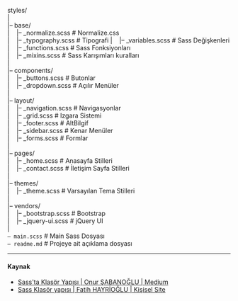 styles/<br>
|<br>
|– base/<br>
|&nbsp;&nbsp;&nbsp;&nbsp;|– _normalize.scss   # Normalize.css<br>
|&nbsp;&nbsp;&nbsp;&nbsp;|– _typography.scss  # Tipografi 
|&nbsp;&nbsp;&nbsp;&nbsp;|– _variables.scss   # Sass Değişkenleri<br>
|&nbsp;&nbsp;&nbsp;&nbsp;|– _functions.scss   # Sass Fonksiyonları<br>
|&nbsp;&nbsp;&nbsp;&nbsp;|– _mixins.scss      # Sass Karışımları kuralları<br>
|<br>
|– components/<br>
|&nbsp;&nbsp;&nbsp;&nbsp;|– _buttons.scss     # Butonlar<br>
|&nbsp;&nbsp;&nbsp;&nbsp;|– _dropdown.scss    # Açılır Menüler<br>
|<br>
|– layout/<br>
|&nbsp;&nbsp;&nbsp;&nbsp;|– _navigation.scss  # Navigasyonlar<br>
|&nbsp;&nbsp;&nbsp;&nbsp;|– _grid.scss        # Izgara Sistemi<br>
|&nbsp;&nbsp;&nbsp;&nbsp;|– _footer.scss      # AltBilgif<br>
|&nbsp;&nbsp;&nbsp;&nbsp;|– _sidebar.scss     # Kenar Menüler<br>
|&nbsp;&nbsp;&nbsp;&nbsp;|– _forms.scss       # Formlar<br>
|<br>
|– pages/<br>
|&nbsp;&nbsp;&nbsp;&nbsp;|– _home.scss        # Anasayfa Stilleri<br>
|&nbsp;&nbsp;&nbsp;&nbsp;|– _contact.scss     # İletişim Sayfa Stilleri<br>
|<br>
|– themes/<br>
|&nbsp;&nbsp;&nbsp;&nbsp;|– _theme.scss       # Varsayılan Tema Stilleri<br>
|<br>
|– vendors/<br>
|&nbsp;&nbsp;&nbsp;&nbsp;|– _bootstrap.scss   # Bootstrap<br>
|&nbsp;&nbsp;&nbsp;&nbsp;|– _jquery-ui.scss   # jQuery UI<br>
|<br>
`– main.scss`             # Main Sass Dosyası<br>
`– readme.md`             # Projeye ait açıklama dosyası<br>

--------------------------------------
#### Kaynak
- [Sass'ta Klasör Yapısı | Onur ŞABANOĞLU | Medium](https://medium.com/@10ursabanoglu/sassta-klas%C3%B6r-yap%C4%B1s%C4%B1-6ace828682e9)
- [Sass Klasör yapısı | Fatih HAYRİOĞLU | Kişisel Site](https://fatihhayrioglu.com/sass-klasor-yapisi/)
